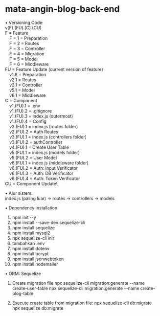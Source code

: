 # mata-angin-blog-back-end

• Versioning Code:\
v(F).(FU).(C).(CU)\
F = Feature\
&emsp;F = 1 = Preparation\
&emsp;F = 2 = Routes\
&emsp;F = 3 = Controller\
&emsp;F = 4 = Migration\
&emsp;F = 5 = Model\
&emsp;F = 6 = Middleware\
FU = Feature Update (current version of feature)\
&emsp;v1.8 = Preparation\
&emsp;v2.1 = Routes\
&emsp;v3.1 = Controller\
&emsp;v5.1 = Model\
&emsp;v6.1 = Middleware\
C = Component\
&emsp;v1.(FU).1 = .env\
&emsp;v1.(FU).2 = .gitignore\
&emsp;v1.(FU).3 = index.js (outermost)\
&emsp;v1.(FU).4 = Config\
&emsp;v2.(FU).1 = index.js (routes folder)\
&emsp;v2.(FU).2 = Auth Routes\
&emsp;v3.(FU).1 = index.js (controllers folder)\
&emsp;v3.(FU).2 = authController\
&emsp;v4.(FU).1 = Create User Table\
&emsp;v5.(FU).1 = index.js (models folder)\
&emsp;v5.(FU).2 = User Model\
&emsp;v6.(FU).1 = index.js (middleware folder)\
&emsp;v6.(FU).2 = Auth: Input Verificator\
&emsp;v6.(FU).3 = Auth: DB Verificator\
&emsp;v6.(FU).4 = Auth: Token Verificator\
CU = Component Update\

• Alur sistem:\
index.js (paling luar) -> routes -> controllers -> models

• Dependency installation
1. npm init --y
2. npm install --save-dev sequelize-cli
3. npm install sequelize
4. npm install mysql2
5. npx sequelize-cli init
6. tambahkan .env
7. npm install dotenv
8. npm install bcrypt
9. npm install jsonwebtoken
10. npm install nodemailer


• ORM: Sequelize
1. Create migration file
npx sequelize-cli migration:generate --name create-user-table
npx sequelize-cli migration:generate --name create-blog-table

2. Execute create table from migration file:
npx sequelize-cli db:migrate
npx sequelize db:migrate

